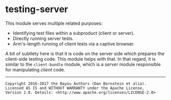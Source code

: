 testing-server
==============

This module serves multiple related purposes:

* Identifying test files within a subproduct (client or server).
* Directly running server tests.
* Arm's-length running of client tests via a captive browser.

A bit of subtlety here is that it is code on the server side which prepares
the client-side testing code. This module helps with that. In that regard, it
is similar to the `client-bundle` module, which is a _server_ module responsible
for manipulating _client_ code.

- - - - - - - - - -

```
Copyright 2016-2017 the Bayou Authors (Dan Bornstein et alia).
Licensed AS IS and WITHOUT WARRANTY under the Apache License,
Version 2.0. Details: <http://www.apache.org/licenses/LICENSE-2.0>
```
